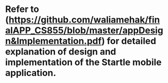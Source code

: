# Refer to (https://github.com/waliamehak/finalAPP_CS855/blob/master/appDesign&Implementation.pdf) for detailed explanation of design and implementation of the Startle mobile application.
